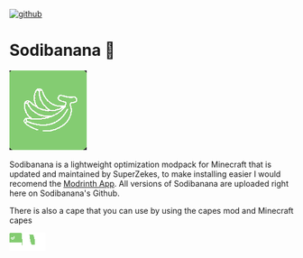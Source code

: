 <a href="https://modrinth.com/modpack/sodibanana"><img alt="github" src="https://cdn.jsdelivr.net/npm/@intergrav/devins-badges@3/assets/cozy/available/modrinth_vector.svg"></a>
# Sodibanana 🍌
![sodibanana_logo](https://github.com/SuperZekes/Sodibanana/blob/main/sodibananalogo.png)

Sodibanana is a lightweight optimization modpack for Minecraft that is updated and maintained by SuperZekes, to make installing easier I would recomend the <a href="https://modrinth.com/app">Modrinth App</a>.
All versions of Sodibanana are uploaded right here on Sodibanana's Github.

There is also a cape that you can use by using the capes mod and Minecraft capes

![sodibanana_cape](https://github.com/SuperZekes/Sodibanana/blob/main/sodibananacape.png)

